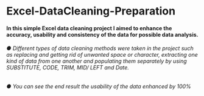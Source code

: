 # Excel-DataCleaning-Preparation

#### In this simple Excel data cleaning project I aimed to enhance the accuracy, usability and consistency of the data for possible data analysis.

###### ● Different types of data cleaning methods were taken in the project such as replacing and getting rid of unwanted space or character, extracting one kind of data from one another and populating them separately by using SUBSTITUTE, CODE, TRIM, MID/ LEFT and Date.
###### ● You can see the end result the usability of the data enhanced by 100%


